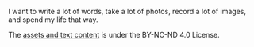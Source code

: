 I want to write a lot of words, take a lot of photos, record a lot of images, and spend my life that way.

The [assets and text content](https://creativecommons.org/licenses/by-nc-nd/4.0/) is under the BY-NC-ND 4.0 License.
